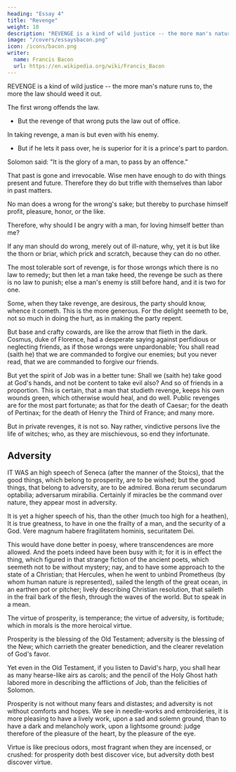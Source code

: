 ```yaml
---
heading: "Essay 4"
title: "Revenge"
weight: 10
description: "REVENGE is a kind of wild justice -- the more man's nature runs to, the more the law should weed it out"
image: "/covers/essaysbacon.png"
icon: /icons/bacon.png
writer:
  name: Francis Bacon
  url: https://en.wikipedia.org/wiki/Francis_Bacon
---
```




REVENGE is a kind of wild justice -- the more man's nature runs to, the more the law should weed it out.

The first wrong offends the law.
- But the revenge of that wrong puts the law out of office.

In taking revenge, a man is but even with his enemy.
- But if he lets it pass over, he is superior for it is a prince's part to pardon.

Solomon said: "It is the glory of a man, to pass by an offence."

That past is gone and irrevocable. Wise men have enough to do with things present and future. Therefore they do but trifle with themselves than labor in past matters.

No man does a wrong for the wrong's sake; but thereby to purchase himself profit, pleasure, honor, or the like. 

Therefore, why should I be angry with a man, for loving himself better than me?

If any man should do wrong, merely out of ill-nature, why, yet it is but like the thorn or briar, which prick and scratch, because they can do no other.

The most tolerable sort of revenge, is for those wrongs which there is no law to remedy; but then let a man take heed, the revenge be such as there is no law to punish; else a man's enemy is still before hand, and it is two for one.

Some, when they take revenge, are desirous, the party should know, whence it cometh. This is the more generous. For the delight seemeth to be, not so much in doing the hurt, as in making the party repent.

But base and crafty cowards, are like the arrow that flieth in the dark. Cosmus, duke of Florence, had a desperate saying against perfidious or neglecting friends, as if those wrongs were unpardonable; You shall read (saith he) that we are commanded to forgive our enemies; but you never read, that we are commanded to forgive our friends. 

But yet the spirit of Job was in a better tune: Shall we (saith he) take good at God's hands, and not be content to take evil also? And so of friends in a proportion. This is certain, that a man that studieth revenge, keeps his own wounds green, which otherwise would heal, and do well. Public revenges are for the most part fortunate; as that for the death of Caesar; for the death of Pertinax; for the death of Henry the Third of France; and many more. 

But in private revenges, it is not so. Nay rather, vindictive persons live the life of witches; who, as they are mischievous, so end they infortunate.



## Adversity

IT WAS an high speech of Seneca (after the manner of the Stoics), that the good things, which belong to prosperity, are to be wished; but the good things, that belong to adversity, are to be admired. Bona rerum secundarum optabilia; adversarum mirabilia. Certainly if miracles be the command over nature, they appear most in adversity.

It is yet a higher speech of his, than the other (much too high for a heathen), It is true greatness, to have in one the frailty of a man, and the security of a God. Vere magnum habere fragilitatem hominis, securitatem Dei. 

This would have done better in poesy, where transcendences are more allowed. And the poets indeed have been busy with it; for it is in effect the thing, which figured in that strange fiction of the ancient poets, which seemeth not to be without mystery; nay, and to have some approach to the state of a Christian; that Hercules, when he went to unbind Prometheus (by whom human nature is represented), sailed the length of the great ocean, in an earthen pot or pitcher; lively describing Christian resolution, that saileth in the frail bark of the flesh, through the waves of the world. But to speak in a mean.

The virtue of prosperity, is temperance; the virtue of adversity, is fortitude; which in morals is the more heroical virtue. 

Prosperity is the blessing of the Old Testament; adversity is the blessing of the New; which carrieth the greater benediction, and the clearer revelation of God's favor.

Yet even in the Old Testament, if you listen to David's harp, you shall hear as many hearse-like airs as carols; and the pencil of the Holy Ghost hath labored more in describing the afflictions of Job, than the felicities of Solomon.

Prosperity is not without many fears and distastes; and adversity is not without comforts and hopes. We see in needle-works and embroideries, it is more pleasing to have a lively work, upon a sad and solemn ground, than to have a dark and melancholy work, upon a lightsome ground: judge therefore of the pleasure of the heart, by the pleasure of the eye. 

Virtue is like precious odors, most fragrant when they are incensed, or crushed: for prosperity doth best discover vice, but adversity doth best discover virtue.
